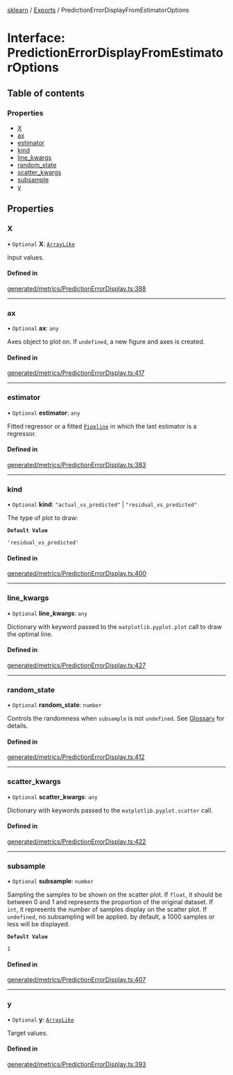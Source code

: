 [sklearn](../readme.md) / [Exports](../modules.md) / PredictionErrorDisplayFromEstimatorOptions

# Interface: PredictionErrorDisplayFromEstimatorOptions

## Table of contents

### Properties

- [X](PredictionErrorDisplayFromEstimatorOptions.md#x)
- [ax](PredictionErrorDisplayFromEstimatorOptions.md#ax)
- [estimator](PredictionErrorDisplayFromEstimatorOptions.md#estimator)
- [kind](PredictionErrorDisplayFromEstimatorOptions.md#kind)
- [line\_kwargs](PredictionErrorDisplayFromEstimatorOptions.md#line_kwargs)
- [random\_state](PredictionErrorDisplayFromEstimatorOptions.md#random_state)
- [scatter\_kwargs](PredictionErrorDisplayFromEstimatorOptions.md#scatter_kwargs)
- [subsample](PredictionErrorDisplayFromEstimatorOptions.md#subsample)
- [y](PredictionErrorDisplayFromEstimatorOptions.md#y)

## Properties

### X

• `Optional` **X**: [`ArrayLike`](../modules.md#arraylike)

Input values.

#### Defined in

[generated/metrics/PredictionErrorDisplay.ts:388](https://github.com/transitive-bullshit/scikit-learn-ts/blob/367336a/packages/sklearn/src/generated/metrics/PredictionErrorDisplay.ts#L388)

___

### ax

• `Optional` **ax**: `any`

Axes object to plot on. If `undefined`, a new figure and axes is created.

#### Defined in

[generated/metrics/PredictionErrorDisplay.ts:417](https://github.com/transitive-bullshit/scikit-learn-ts/blob/367336a/packages/sklearn/src/generated/metrics/PredictionErrorDisplay.ts#L417)

___

### estimator

• `Optional` **estimator**: `any`

Fitted regressor or a fitted [`Pipeline`](sklearn.pipeline.Pipeline.html#sklearn.pipeline.Pipeline "sklearn.pipeline.Pipeline") in which the last estimator is a regressor.

#### Defined in

[generated/metrics/PredictionErrorDisplay.ts:383](https://github.com/transitive-bullshit/scikit-learn-ts/blob/367336a/packages/sklearn/src/generated/metrics/PredictionErrorDisplay.ts#L383)

___

### kind

• `Optional` **kind**: ``"actual_vs_predicted"`` \| ``"residual_vs_predicted"``

The type of plot to draw:

**`Default Value`**

`'residual_vs_predicted'`

#### Defined in

[generated/metrics/PredictionErrorDisplay.ts:400](https://github.com/transitive-bullshit/scikit-learn-ts/blob/367336a/packages/sklearn/src/generated/metrics/PredictionErrorDisplay.ts#L400)

___

### line\_kwargs

• `Optional` **line\_kwargs**: `any`

Dictionary with keyword passed to the `matplotlib.pyplot.plot` call to draw the optimal line.

#### Defined in

[generated/metrics/PredictionErrorDisplay.ts:427](https://github.com/transitive-bullshit/scikit-learn-ts/blob/367336a/packages/sklearn/src/generated/metrics/PredictionErrorDisplay.ts#L427)

___

### random\_state

• `Optional` **random\_state**: `number`

Controls the randomness when `subsample` is not `undefined`. See [Glossary](../../glossary.html#term-random_state) for details.

#### Defined in

[generated/metrics/PredictionErrorDisplay.ts:412](https://github.com/transitive-bullshit/scikit-learn-ts/blob/367336a/packages/sklearn/src/generated/metrics/PredictionErrorDisplay.ts#L412)

___

### scatter\_kwargs

• `Optional` **scatter\_kwargs**: `any`

Dictionary with keywords passed to the `matplotlib.pyplot.scatter` call.

#### Defined in

[generated/metrics/PredictionErrorDisplay.ts:422](https://github.com/transitive-bullshit/scikit-learn-ts/blob/367336a/packages/sklearn/src/generated/metrics/PredictionErrorDisplay.ts#L422)

___

### subsample

• `Optional` **subsample**: `number`

Sampling the samples to be shown on the scatter plot. If `float`, it should be between 0 and 1 and represents the proportion of the original dataset. If `int`, it represents the number of samples display on the scatter plot. If `undefined`, no subsampling will be applied. by default, a 1000 samples or less will be displayed.

**`Default Value`**

`1`

#### Defined in

[generated/metrics/PredictionErrorDisplay.ts:407](https://github.com/transitive-bullshit/scikit-learn-ts/blob/367336a/packages/sklearn/src/generated/metrics/PredictionErrorDisplay.ts#L407)

___

### y

• `Optional` **y**: [`ArrayLike`](../modules.md#arraylike)

Target values.

#### Defined in

[generated/metrics/PredictionErrorDisplay.ts:393](https://github.com/transitive-bullshit/scikit-learn-ts/blob/367336a/packages/sklearn/src/generated/metrics/PredictionErrorDisplay.ts#L393)
